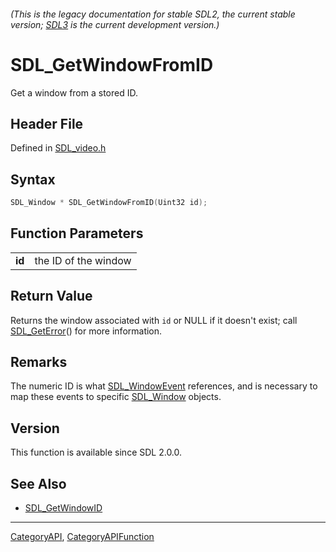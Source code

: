 ###### (This is the legacy documentation for stable SDL2, the current stable version; [SDL3](https://wiki.libsdl.org/SDL3/) is the current development version.)
# SDL_GetWindowFromID

Get a window from a stored ID.

## Header File

Defined in [SDL_video.h](https://github.com/libsdl-org/SDL/blob/SDL2/include/SDL_video.h)

## Syntax

```c
SDL_Window * SDL_GetWindowFromID(Uint32 id);

```

## Function Parameters

|            |                      |
| ---------- | -------------------- |
| **id**     | the ID of the window |

## Return Value

Returns the window associated with `id` or NULL if it doesn't exist; call
[SDL_GetError](SDL_GetError)() for more information.

## Remarks

The numeric ID is what [SDL_WindowEvent](SDL_WindowEvent) references, and
is necessary to map these events to specific [SDL_Window](SDL_Window)
objects.

## Version

This function is available since SDL 2.0.0.

## See Also

* [SDL_GetWindowID](SDL_GetWindowID)

----
[CategoryAPI](CategoryAPI), [CategoryAPIFunction](CategoryAPIFunction)

